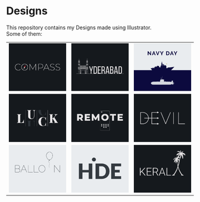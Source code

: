 # Designs
This repository contains my Designs made using Illustrator.<br>
Some of them:<br>
<table>
<tr><td><img src="./2020-12/png/12.12.2020.png"></td><td><img src="./2020-12/png/20.12.2020.png"></td><td><img src="./2020-12/png/04.12.2020.png"></td></tr>
<tr><td><img src="./2020-12/png/06.12.2020.png"></td><td><img src="./2020-12/png/08.12.2020.png"></td><td><img src="./2020-12/png/10.12.2020.png"></td></tr>
<tr><td><img src="./2020-11/png/22.11.2020.png"></td><td><img src="./2020-11/png/23.11.2020.png"></td><td><img src="./2020-12/png/25.12.2020.png"></td></tr>
</table>
